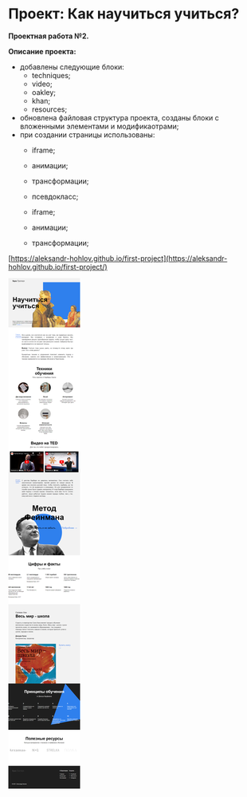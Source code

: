 # Проект: Как научиться учиться?

**Проектная работа №2.**

**Описание проекта:**

  * добавлены следующие блоки:
    - techniques;
    - video;
    - oakley;
    - khan;
    - resources;
  * обновлена файловая структура проекта, созданы блоки с вложенными
    элементами и модификаотрами;
  * при создании страницы использованы:
    - iframe;
    - анимации;
    - трансформации;
    - псевдокласс;


    - iframe;
    - анимации;
    - трансформации;

[https://aleksandr-hohlov.github.io/first-project](https://aleksandr-hohlov.github.io/first-project/)

![Скрин проекта](./images/screencapture.png)
